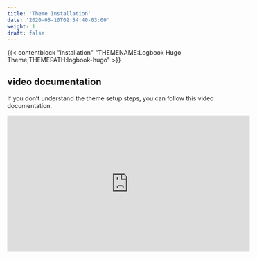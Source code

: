 ```yaml
---
title: 'Theme Installation'
date: '2020-05-10T02:54:40-03:00'
weight: 1
draft: false
---
```


{{< contentblock "installation" "THEMENAME:Logbook Hugo Theme,THEMEPATH:logbook-hugo" >}}

video documentation
-------------------

If you don’t understand the theme setup steps, you can follow this video documentation.

<iframe allow="accelerometer; autoplay; encrypted-media; gyroscope; picture-in-picture" allowfullscreen="" frameborder="0" height="315" src="https://www.youtube.com/embed/jrkvirglgaQ" width="560"></iframe>
